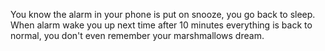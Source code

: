 You know the alarm in your phone is put on snooze, you go back to sleep. When alarm wake you up next time after 10 minutes everything is back to normal, you don't even remember your marshmallows dream.